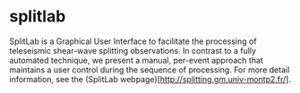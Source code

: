 # splitlab

SplitLab is a Graphical User Interface to facilitate the processing of teleseismic shear-wave splitting observations. In contrast to a fully automated technique, we present a manual, per-event approach that maintains a user control during the sequence of processing. For more detail information, see the (SplitLab webpage)[http://splitting.gm.univ-montp2.fr/].

